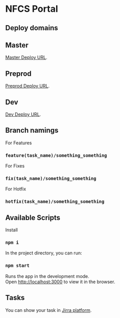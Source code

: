 # NFCS Portal

## Deploy domains

## Master
[Master Deploy URL](https://master.dsxbwlab3g9h8.amplifyapp.com/).

## Preprod
[Preprod Deploy URL](https://preprod.dsxbwlab3g9h8.amplifyapp.com/).

## Dev
[Dev Deploy URL](https://dev.dsxbwlab3g9h8.amplifyapp.com//).

## Branch namings
For Features
### `feature(task_name)/something_something`

For Fixes
### `fix(task_name)/something_something`

For Hotfix
### `hotfix(task_name)/something_something`

## Available Scripts

Install

### `npm i`

In the project directory, you can run:

### `npm start`

Runs the app in the development mode.\
Open [http://localhost:3000](http://localhost:3000) to view it in the browser.

## Tasks

You can show your task in [Jirra platform](https://maxvp.atlassian.net/jira/software/projects/NFCS/boards/1).
